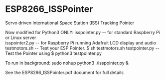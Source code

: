# ESP8266_ISSPointer
Servo driven International Space Station (ISS) Tracking Pointer

Now modified for Python3 ONLY:
isspointer.py	-- for standard Raspberry Pi or Linux server<br>
isspointer2.py	-- for Raspberry Pi running Adafruit LCD display and audio
testmotors.sh   -- Test your ESP Pointer. $ sh testmotors.sh
testpointer.py  -- Test the Pointer using $ python3 testpointer.py

To run in background:
sudo nohup python3 ./isspointer.py &


See the ESP8266_ISSPointer.pdf document for full details

